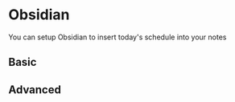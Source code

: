 # Obsidian

You can setup Obsidian to insert today's schedule into your notes

## Basic

## Advanced
